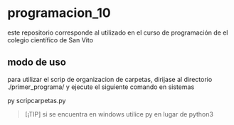# programacion_10
este repositorio corresponde al utilizado en el curso de programación de el colegio científico de San Vito




## modo de uso

para utilizar el scrip de organizacion de carpetas, dirijase al directorio ./primer_programa/ y ejecute el siguiente comando en sistemas


py scripcarpetas.py
>[¡TIP]
> si se encuentra en windows utilice py en lugar de python3